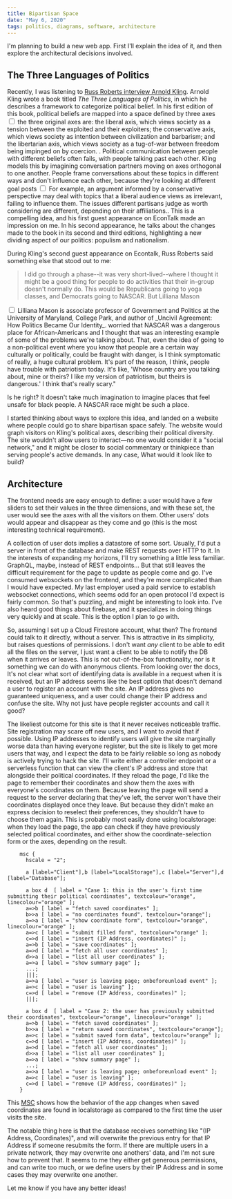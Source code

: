 ```yaml
---
title: Bipartisan Space
date: "May 6, 2020"
tags: politics, diagrams, software, architecture
---
```


I'm planning to build a new web app. First I'll explain the idea of it, and then explore the architectural decisions involved.

## The Three Languages of Politics 

Recently, I was listening to [Russ Roberts interview Arnold Kling](https://www.econtalk.org/arnold-kling-on-the-three-languages-of-politics-revisited/). Arnold Kling wrote a book titled _The Three Languages of Politics_, in which he describes a framework to categorize political belief. In his first edition of this book, political beliefs are mapped into a space defined by three axes<label for="sn-axes" class="margin-toggle sidenote-number"></label>
  <input type="checkbox" id="sn-axes" class="margin-toggle">
  <span class="sidenote">
the three original axes are: the liberal axis, which views society as a tension between the exploited and their exploiters; the conservative axis, which views society as intention between civilization and barbarism; and the libertarian axis, which views society as a tug-of-war between freedom being impinged on by coercion. </span>. Political communication between people with different beliefs often fails, with people talking past each other. Kling models this by imagining conversation partners moving on axes orthogonal to one another. People frame conversations about these topics in different ways and don't influence each other, because they're looking at different goal posts<label for="sn-goalposts" class="margin-toggle sidenote-number"></label>
  <input type="checkbox" id="sn-goalposts" class="margin-toggle">
  <span class="sidenote">For example, an argument informed by a conservative perspective may deal with topics that a liberal audience views as irrelevant, failing to influence them. The issues different partisans judge as worth considering are different, depending on their affiliations.</span>. This is a compelling idea, and his first guest appearance on EconTalk made an impression on me. In his second appearance, he talks about the changes made to the book in its second and third editions, highlighting a new dividing aspect of our politics: populism and nationalism.

During Kling's second guest appearance on Econtalk, Russ Roberts said something else that stood out to me:

> I did go through a phase--it was very short-lived--where I thought it might be a good thing for people to do activities that their in-group doesn't normally do. This would be Republicans going to yoga classes, and Democrats going to NASCAR. But Lilliana Mason<label for="sn-mason" class="margin-toggle sidenote-number"></label>
  <input type="checkbox" id="sn-mason" class="margin-toggle">
  <span class="sidenote">Lilliana Mason is associate professor of Government and Politics at the University of Maryland, College Park, and author of _Uncivil Agreement: How Politics Became Our Identity_.</span> worried that NASCAR was a dangerous place for African-Americans and I thought that was an interesting example of some of the problems we're talking about. That, even the idea of going to a non-political event where you know that people are a certain way culturally or politically, could be fraught with danger, is I think symptomatic of really, a huge cultural problem. It's part of the reason, I think, people have trouble with patriotism today. It's like, 'Whose country are you talking about, mine or theirs? I like my version of patriotism, but theirs is dangerous.' I think that's really scary."

Is he right? It doesn't take much imagination to imagine places that feel unsafe for black people. A NASCAR race might be such a place.

I started thinking about ways to explore this idea, and landed on a website where people could go to share bipartisan space safely. The website would graph visitors on Kling's political axes, describing their political diversity. The site wouldn't allow users to interact—no one would consider it a "social network," and it might be closer to social commentary or thinkpiece than serving people's active demands. In any case, What would it look like to build?

## Architecture
The frontend needs are easy enough to define: a user would have a few sliders to set their values in the three dimensions, and with these set, the user would see the axes with all the visitors on them. Other users' dots would appear and disappear as they come and go (this is the most interesting technical requirement).

A collection of user dots implies a datastore of some sort. Usually, I'd put a server in front of the database and make REST requests over HTTP to it. In the interests of expanding my horizons, I'll try something a little less familiar. GraphQL, maybe, instead of REST endpoints... But that still leaves the difficult requirement for the page to update as people come and go. I've consumed websockets on the frontend, and they're more complicated than I would have expected. My last employer used a paid service to establish websocket connections, which seems odd for an open protocol I'd expect is fairly common. So that's puzzling, and might be interesting to look into. I've also heard good things about firebase, and it specializes in doing things very quickly and at scale. This is the option I plan to go with.

So, assuming I set up a Cloud Firestore account, what then? The frontend could talk to it directly, without a server. This is attractive in its simplicity, but raises questions of permissions. I don't want _any_ client to be able to edit all the files on the server, I just want a client to be able to notify the DB when it arrives or leaves. This is not out-of-the-box functionality, nor is it something we can do with anonymous clients. From looking over the docs, It's not clear what sort of identifying data is available in a request when it is received, but an IP address seems like the best option that doesn't demand a user to register an account with the site. An IP address gives no guaranteed uniqueness, and a user could change their IP address and confuse the site. Why not just have people register accounts and call it good?

The likeliest outcome for this site is that it never receives noticeable traffic. Site registration may scare off new users, and I want to avoid that if possible. Using IP addresses to identify users will give the site marginally worse data than having everyone register, but the site is likely to get more users that way, and I expect the data to be fairly reliable so long as nobody is actively trying to hack the site. I'll write either a controller endpoint or a serverless function that can view the client's IP address and store that alongside their political coordinates. If they reload the page, I'd like the page to remember their coordinates and show them the axes with everyone's coordinates on them. Because leaving the page will send a request to the server declaring that they've left, the server won't have their coordinates displayed once they leave. But because they didn't make an express decision to reselect their preferences, they shouldn't have to choose them again. This is probably most easily done using localstorage: when they load the page, the app can check if they have previously selected political coordinates, and either show the coordinate-selection form or the axes, depending on the result.

```msc
    msc {
      hscale = "2";

      a [label="Client"],b [label="LocalStorage"],c [label="Server"],d [label="Database"];

      a box d  [ label = "Case 1: this is the user's first time submitting their political coordinates", textcolour="orange", linecolour="orange" ];
      a=>b [ label = "fetch saved coordinates" ];
      b>>a [ label = "no coordinates found", textcolour="orange"];
      a=>a [ label = "show coordinate form", textcolour="orange", linecolour="orange" ];
      a=>c [ label = "submit filled form", textcolour="orange" ];
      c=>d [ label = "insert (IP Address, coordinates)" ];
      a=>b [ label = "save coordinates" ];
      a=>d [ label = "fetch all user coordinates" ];
      d>>a [ label = "list all user coordinates" ];
      a=>a [ label = "show summary page" ];
      ...;
      |||;
      a=>a [ label = "user is leaving page; onbeforeunload event" ];
      a=>c [ label = "user is leaving" ];
      c=>d [ label = "remove (IP Address, coordinates)" ];
      |||;
      
      a box d  [ label = "Case 2: the user has previously submitted their coordinates", textcolour="orange", linecolour="orange" ];
      a=>b [ label = "fetch saved coordinates" ];
      b>>a [ label = "return saved coordinates", textcolour="orange"];
      a=>c [ label = "submit saved form data", textcolour="orange" ];
      c=>d [ label = "insert (IP Address, coordinates)" ];
      a=>d [ label = "fetch all user coordinates" ];
      d>>a [ label = "list all user coordinates" ];
      a=>a [ label = "show summary page" ];
      ...;
      a=>a [ label = "user is leaving page; onbeforeunload event" ];
      a=>c [ label = "user is leaving" ];
      c=>d [ label = "remove (IP Address, coordinates)" ];
    }
```

This [MSC](https://en.wikipedia.org/wiki/Message_sequence_chart) shows how the behavior of the app changes when saved coordinates are found in localstorage as compared to the first time the user visits the site.

The notable thing here is that the database receives something like "(IP Address, Coordinates)", and will overwrite the previous entry for that IP Address if someone resubmits the form. If there are multiple users in a private network, they may overwrite one anothers' data, and I'm not sure how to prevent that. It seems to me they either get generous permissions, and can write too much, or we define users by their IP Address and in some cases they may overwrite one another.

Let me know if you have any better ideas!

